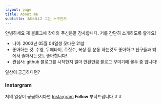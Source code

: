```yaml
---
layout: page
title: About me
subtitle: JANULL2 그는 누구인가
---
```


안녕하세요 제 블로그에 찾아와 주신분들 감사합니다. 저를 간단히 소개하도록 할게요!

- 나이: 2003년 05월 04일생 꽃다운 21살
- 좋아하는 것: 수영, 무에타이, 주짓수, 복싱 등 운동 하는것도 좋아하고 친구들과 밖에서 술마시는것도 좋아합니다!
- 관심사: github 블로그를 시작한지 얼마 안된만큼 블로그 꾸미기에 몰두 중 입니다!

일상이 궁금하다면?

### Instargram

저의 일상이 궁금하시다면 [Instargram](https://www.instagram.com/hanula_03/)
**Follow** 부탁드립니다 ㅎㅎ
